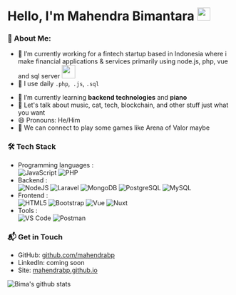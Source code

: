 # Hello, I'm Mahendra Bimantara <img src="https://github.com/TheDudeThatCode/TheDudeThatCode/blob/master/Assets/Hi.gif" width="29px">

### 🤵 About Me:

- 🔭 I’m currently working for a fintech startup based in Indonesia where i make financial applications & services primarily using node.js, php, vue and sql server
  <img src="https://media.giphy.com/media/WUlplcMpOCEmTGBtBW/giphy.gif" width="30">
- 🤔 I use daily `.php`,` .js`, `.sql`
<!-- - 🎓 Bachelor of Engineering in Computer Science and Engineering, Major GPA 3.86/4.0 -->
- 🌱 I’m currently learning **backend technologies** and **piano**
- 💬 Let's talk about music, cat, tech, blockchain, and other stuff just what you want
- 😄 Pronouns: He/Him
- 👯 We can connect to play some games like Arena of Valor maybe
<!-- - ⚡ Fun fact: \* i'll write it later 😅 -->

### 🛠 Tech Stack

- Programming languages : <br />
  ![JavaScript](https://img.shields.io/badge/-JavaScript-eee?style=flat-square&logo=javascript&logoColor=DD9C25)
  ![PHP](http://img.shields.io/badge/-PHP-eee?style=flat-square&logo=php&logoColor=4951aa)
- Backend : <br />
  ![NodeJS](http://img.shields.io/badge/-NodeJS-eee?style=flat-square&logo=data:image/png;base64,iVBORw0KGgoAAAANSUhEUgAAAA4AAAAOCAMAAAAolt3jAAAAgVBMVEUzmTMzkTM0mDQslSwtlS00mzQAAAA7nTsymDIzmDMwmDAymTIzmDMzmTMzmDMzmDMzlzM0mTQzmTMzmTMzmTMzmTMzmTM0mjQ1nDUxlzEymDIzmTMzmTMzmTMzmTMzmTMwlzAzmTMzmTMzmTMzmTMzmTMzmTM0mTQzmTMzmTP///8ybrFJAAAAKXRSTlMAAAAAAAAAAAAAAA9RxlIRBjSR6/7vmzkIAyd21Nt8JwMauPwrKvlQxcV6L9IAAABUSURBVAjXY2RgZGTkYGQEUl8ZwUx2EAUSZfz0jVESSPEygMAXkIgiIyMbAwT8+v+fUeU/jAfkMzKqMjLDuX//k8ZFMwrNIjRnoDkS7AUZxqcQLwAA4+0cex8ENfMAAAAASUVORK5CYII=)
  ![Laravel](http://img.shields.io/badge/-Laravel-eee?style=flat-square&logo=laravel&logoColor=CC342D)
  ![MongoDB](https://img.shields.io/badge/-MongoDB-eee?style=flat-square&logo=mongodb&logoColor=47A248)
  ![PostgreSQL](https://img.shields.io/badge/-PostgreSQL-eee?style=flat-square&logo=postgresql&logoColor=0273B7)
  ![MySQL](http://img.shields.io/badge/-MySQL-eee?style=flat-square&logo=mysql&logoColor=4479A1)
- Frontend : <br />
  ![HTML5](http://img.shields.io/badge/-HTML5-eee?style=flat-square&logo=html5&logoColor=E34F26)
  ![Bootstrap](http://img.shields.io/badge/-Bootstrap-eee?style=flat-square&logo=bootstrap&logoColor=563D7C)
  ![Vue](http://img.shields.io/badge/-Vue-eee?style=flat-square&logo=vue.js&logoColor=47A248)
  ![Nuxt](http://img.shields.io/badge/-Nuxt.js-eee?style=flat-square&logo=nuxt.js&logoColor=47A248)
- Tools : <br />
  ![VS Code](http://img.shields.io/badge/-VS%20Code-eee?style=flat-square&logo=visual-studio-code&logoColor=007ACC)
  ![Postman](http://img.shields.io/badge/-Postman-eee?style=flat-square&logo=postman&logoColor=FF6C37)

### 📬 Get in Touch

- GitHub: [github.com/mahendrabp][github]
- LinkedIn: coming soon
- Site: [mahendrabp.github.io][site]

![Bima's github stats](https://github-readme-stats.vercel.app/api?username=mahendrabp&show_icons=true&hide_border=true)

[github]: https://github.com/mahendrabp
[site]: https://mahendrabp.github.io

